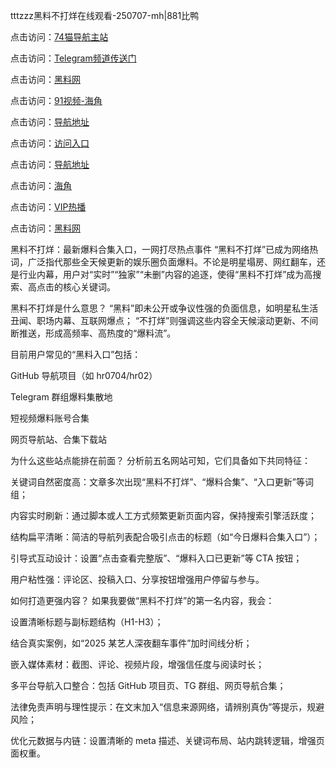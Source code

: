 tttzzz黑料不打烊在线观看-250707-mh|881比鸭

点击访问：<a href="https://74mao.com/">74猫导航主站</a>

点击访问：<a href="https://74mao.com/">Telegram频道传送门</a>

点击访问：<a href="https://hj-792.pages.dev/">黑料网</a>

点击访问：<a href="https://hj-786.pages.dev/">91视频-海角</a>

点击访问：<a href="https://jha.pages.dev/">导航地址</a>

点击访问：<a href="https://fge-7ja.pages.dev/">访问入口</a>

点击访问：<a href="https://haef.pages.dev/">导航地址</a>

点击访问：<a href="https://qfwfg.pages.dev/">海角</a>

点击访问：<a href="https://tyer.pages.dev/">VIP热播</a>

点击访问：<a href="https://gdas.pages.dev/">黑料网</a>

黑料不打烊：最新爆料合集入口，一网打尽热点事件
“黑料不打烊”已成为网络热词，广泛指代那些全天候更新的娱乐圈负面爆料。不论是明星塌房、网红翻车，还是行业内幕，用户对“实时”“独家”“未删”内容的追逐，使得“黑料不打烊”成为高搜索、高点击的核心关键词。

黑料不打烊是什么意思？
“黑料”即未公开或争议性强的负面信息，如明星私生活丑闻、职场内幕、互联网爆点；
“不打烊”则强调这些内容全天候滚动更新、不间断推送，形成高频率、高热度的“爆料流”。

目前用户常见的“黑料入口”包括：

GitHub 导航项目（如 hr0704/hr02）

Telegram 群组爆料集散地

短视频爆料账号合集

网页导航站、合集下载站

为什么这些站点能排在前面？
分析前五名网站可知，它们具备如下共同特征：

关键词自然密度高：文章多次出现“黑料不打烊”、“爆料合集”、“入口更新”等词组；

内容实时刷新：通过脚本或人工方式频繁更新页面内容，保持搜索引擎活跃度；

结构扁平清晰：简洁的导航列表配合吸引点击的标题（如“今日爆料合集入口”）；

引导式互动设计：设置“点击查看完整版”、“爆料入口已更新”等 CTA 按钮；

用户粘性强：评论区、投稿入口、分享按钮增强用户停留与参与。

如何打造更强内容？
如果我要做“黑料不打烊”的第一名内容，我会：

设置清晰标题与副标题结构（H1-H3）；

结合真实案例，如“2025 某艺人深夜翻车事件”加时间线分析；

嵌入媒体素材：截图、评论、视频片段，增强信任度与阅读时长；

多平台导航入口整合：包括 GitHub 项目页、TG 群组、网页导航合集；

法律免责声明与理性提示：在文末加入“信息来源网络，请辨别真伪”等提示，规避风险；

优化元数据与内链：设置清晰的 meta 描述、关键词布局、站内跳转逻辑，增强页面权重。
